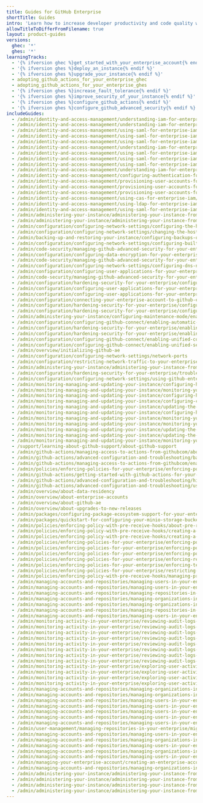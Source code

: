 ```yaml
---
title: Guides for GitHub Enterprise
shortTitle: Guides
intro: 'Learn how to increase developer productivity and code quality with {% data variables.product.product_name %}.'
allowTitleToDifferFromFilename: true
layout: product-guides
versions:
  ghec: '*'
  ghes: '*'
learningTracks:
  - '{% ifversion ghec %}get_started_with_your_enterprise_account{% endif %}'
  - '{% ifversion ghes %}deploy_an_instance{% endif %}'
  - '{% ifversion ghes %}upgrade_your_instance{% endif %}'
  - adopting_github_actions_for_your_enterprise_ghec
  - adopting_github_actions_for_your_enterprise_ghes
  - '{% ifversion ghes %}increase_fault_tolerance{% endif %}'
  - '{% ifversion ghes %}improve_security_of_your_instance{% endif %}'
  - '{% ifversion ghes %}configure_github_actions{% endif %}'
  - '{% ifversion ghes %}configure_github_advanced_security{% endif %}'
includeGuides:
  - /admin/identity-and-access-management/understanding-iam-for-enterprises/allowing-built-in-authentication-for-users-outside-your-provider
  - /admin/identity-and-access-management/understanding-iam-for-enterprises/changing-authentication-methods
  - /admin/identity-and-access-management/using-saml-for-enterprise-iam/configuring-authentication-and-provisioning-for-your-enterprise-using-entra-id
  - /admin/identity-and-access-management/using-saml-for-enterprise-iam/configuring-saml-single-sign-on-for-your-enterprise
  - /admin/identity-and-access-management/using-saml-for-enterprise-iam/configuring-user-provisioning-with-scim-for-your-enterprise
  - /admin/identity-and-access-management/understanding-iam-for-enterprises/about-saml-for-enterprise-iam
  - /admin/identity-and-access-management/using-saml-for-enterprise-iam/configuring-saml-single-sign-on-for-your-enterprise-using-okta
  - /admin/identity-and-access-management/using-saml-for-enterprise-iam/managing-team-synchronization-for-organizations-in-your-enterprise
  - /admin/identity-and-access-management/using-saml-for-enterprise-iam/switching-your-saml-configuration-from-an-organization-to-an-enterprise-account
  - /admin/identity-and-access-management/understanding-iam-for-enterprises/about-enterprise-managed-users
  - /admin/identity-and-access-management/configuring-authentication-for-enterprise-managed-users/configuring-saml-single-sign-on-for-enterprise-managed-users
  - /admin/identity-and-access-management/provisioning-user-accounts-for-enterprise-managed-users/configuring-scim-provisioning-for-enterprise-managed-users
  - /admin/identity-and-access-management/provisioning-user-accounts-for-enterprise-managed-users/configuring-scim-provisioning-using-okta
  - /admin/identity-and-access-management/provisioning-user-accounts-for-enterprise-managed-users/managing-team-memberships-with-identity-provider-groups
  - /admin/identity-and-access-management/using-cas-for-enterprise-iam/using-cas
  - /admin/identity-and-access-management/using-ldap-for-enterprise-iam/using-ldap
  - /admin/identity-and-access-management/using-saml-for-enterprise-iam
  - /admin/administering-your-instance/administering-your-instance-from-the-command-line/accessing-the-administrative-shell-ssh
  - /admin/administering-your-instance/administering-your-instance-from-the-web-ui
  - /admin/configuration/configuring-network-settings/configuring-the-hostname-for-your-instance
  - /admin/configuration/configuring-network-settings/changing-the-hostname-for-your-instance
  - /admin/backing-up-and-restoring-your-instance/configuring-backups-on-your-instance
  - /admin/configuration/configuring-network-settings/configuring-built-in-firewall-rules
  - /admin/code-security/managing-github-advanced-security-for-your-enterprise/configuring-code-scanning-for-your-appliance
  - /admin/configuration/configuring-data-encryption-for-your-enterprise
  - /admin/code-security/managing-github-advanced-security-for-your-enterprise/configuring-dependency-review-for-your-appliance
  - /admin/configuration/configuring-network-settings/configuring-dns-nameservers
  - /admin/configuration/configuring-user-applications-for-your-enterprise/configuring-rate-limits
  - /admin/code-security/managing-github-advanced-security-for-your-enterprise/configuring-secret-scanning-for-your-appliance
  - /admin/configuration/hardening-security-for-your-enterprise/configuring-tls
  - /admin/configuration/configuring-user-applications-for-your-enterprise/verifying-or-approving-a-domain-for-your-enterprise
  - /admin/configuration/configuring-user-applications-for-your-enterprise/managing-github-mobile-for-your-enterprise
  - /admin/configuration/connecting-your-enterprise-account-to-github-enterprise-cloud
  - /admin/configuration/hardening-security-for-your-enterprise/configuring-ssh-connections-to-your-instance
  - /admin/configuration/hardening-security-for-your-enterprise/configuring-host-keys-for-your-instance
  - /admin/administering-your-instance/configuring-maintenance-mode/enabling-and-scheduling-maintenance-mode
  - /admin/configuration/configuring-github-connect/enabling-automatic-user-license-sync-for-your-enterprise
  - /admin/configuration/hardening-security-for-your-enterprise/enabling-private-mode
  - /admin/configuration/hardening-security-for-your-enterprise/enabling-subdomain-isolation
  - /admin/configuration/configuring-github-connect/enabling-unified-contributions-for-your-enterprise
  - /admin/configuration/configuring-github-connect/enabling-unified-search-for-your-enterprise
  - /admin/overview/initializing-github-ae
  - /admin/configuration/configuring-network-settings/network-ports
  - /admin/configuration/restricting-network-traffic-to-your-enterprise-with-an-ip-allow-list
  - /admin/administering-your-instance/administering-your-instance-from-the-web-ui/site-admin-dashboard
  - /admin/configuration/hardening-security-for-your-enterprise/troubleshooting-tls-errors
  - /admin/configuration/configuring-network-settings/using-github-enterprise-server-with-a-load-balancer
  - /admin/monitoring-managing-and-updating-your-instance/configuring-high-availability/about-high-availability-configuration
  - /admin/monitoring-managing-and-updating-your-instance/monitoring-your-instance/accessing-the-monitor-dashboard
  - /admin/monitoring-managing-and-updating-your-instance/configuring-high-availability/creating-a-high-availability-replica
  - /admin/monitoring-managing-and-updating-your-instance/configuring-clustering/differences-between-clustering-and-high-availability-ha
  - /admin/monitoring-managing-and-updating-your-instance/updating-the-virtual-machine-and-physical-resources/enabling-automatic-update-checks
  - /admin/monitoring-managing-and-updating-your-instance/configuring-high-availability/initiating-a-failover-to-your-replica-appliance
  - /admin/monitoring-managing-and-updating-your-instance/monitoring-your-instance/recommended-alert-thresholds
  - /admin/monitoring-managing-and-updating-your-instance/monitoring-your-instance/setting-up-external-monitoring
  - /admin/monitoring-managing-and-updating-your-instance/updating-the-virtual-machine-and-physical-resources/upgrade-requirements
  - /admin/monitoring-managing-and-updating-your-instance/updating-the-virtual-machine-and-physical-resources/upgrading-github-enterprise-server
  - /admin/monitoring-managing-and-updating-your-instance/monitoring-your-instance/about-system-logs
  - /support/learning-about-github-support/about-github-support
  - /admin/github-actions/managing-access-to-actions-from-githubcom/about-using-actions-in-your-enterprise
  - /admin/github-actions/advanced-configuration-and-troubleshooting/backing-up-and-restoring-github-enterprise-server-with-github-actions-enabled
  - /admin/github-actions/managing-access-to-actions-from-githubcom/enabling-automatic-access-to-githubcom-actions-using-github-connect
  - /admin/policies/enforcing-policies-for-your-enterprise/enforcing-policies-for-github-actions-in-your-enterprise
  - /admin/github-actions/getting-started-with-github-actions-for-your-enterprise/getting-started-with-github-actions-for-github-enterprise-server
  - /admin/github-actions/advanced-configuration-and-troubleshooting/high-availability-for-github-actions
  - /admin/github-actions/advanced-configuration-and-troubleshooting/using-a-staging-environment
  - /admin/overview/about-data-residency
  - /admin/overview/about-enterprise-accounts
  - /admin/overview/about-github-ae
  - /admin/overview/about-upgrades-to-new-releases
  - /admin/packages/configuring-package-ecosystem-support-for-your-enterprise
  - /admin/packages/quickstart-for-configuring-your-minio-storage-bucket-for-github-packages
  - /admin/policies/enforcing-policy-with-pre-receive-hooks/about-pre-receive-hooks
  - /admin/policies/enforcing-policy-with-pre-receive-hooks/creating-a-pre-receive-hook-environment
  - /admin/policies/enforcing-policy-with-pre-receive-hooks/creating-a-pre-receive-hook-script
  - /admin/policies/enforcing-policies-for-your-enterprise/enforcing-policies-for-code-security-and-analysis-for-your-enterprise
  - /admin/policies/enforcing-policies-for-your-enterprise/enforcing-policies-for-security-settings-in-your-enterprise
  - /admin/policies/enforcing-policies-for-your-enterprise/enforcing-policies-for-projects-in-your-enterprise
  - /admin/policies/enforcing-policies-for-your-enterprise/enforcing-repository-management-policies-in-your-enterprise
  - /admin/policies/enforcing-policies-for-your-enterprise/enforcing-team-policies-in-your-enterprise
  - /admin/policies/enforcing-policies-for-your-enterprise/restricting-email-notifications-for-your-enterprise
  - /admin/policies/enforcing-policy-with-pre-receive-hooks/managing-pre-receive-hooks-on-your-instance
  - /admin/managing-accounts-and-repositories/managing-users-in-your-enterprise/auditing-ssh-keys
  - /admin/managing-accounts-and-repositories/managing-users-in-your-enterprise/auditing-users-across-your-enterprise
  - /admin/managing-accounts-and-repositories/managing-repositories-in-your-enterprise/configuring-git-large-file-storage-for-your-enterprise
  - /admin/managing-accounts-and-repositories/managing-organizations-in-your-enterprise/configuring-visibility-for-organization-membership
  - /admin/managing-accounts-and-repositories/managing-organizations-in-your-enterprise/continuous-integration-using-jenkins
  - /admin/managing-accounts-and-repositories/managing-repositories-in-your-enterprise/disabling-git-ssh-access-on-your-enterprise
  - /admin/managing-accounts-and-repositories/managing-users-in-your-enterprise/managing-dormant-users
  - /admin/monitoring-activity-in-your-enterprise/reviewing-audit-logs-for-your-enterprise/about-the-audit-log-for-your-enterprise
  - /admin/monitoring-activity-in-your-enterprise/reviewing-audit-logs-for-your-enterprise/accessing-the-audit-log-for-your-enterprise
  - /admin/monitoring-activity-in-your-enterprise/reviewing-audit-logs-for-your-enterprise/searching-the-audit-log-for-your-enterprise
  - /admin/monitoring-activity-in-your-enterprise/reviewing-audit-logs-for-your-enterprise/configuring-the-audit-log-for-your-enterprise
  - /admin/monitoring-activity-in-your-enterprise/reviewing-audit-logs-for-your-enterprise/exporting-audit-log-activity-for-your-enterprise
  - /admin/monitoring-activity-in-your-enterprise/reviewing-audit-logs-for-your-enterprise/streaming-the-audit-log-for-your-enterprise
  - /admin/monitoring-activity-in-your-enterprise/reviewing-audit-logs-for-your-enterprise/using-the-audit-log-api-for-your-enterprise
  - /admin/monitoring-activity-in-your-enterprise/reviewing-audit-logs-for-your-enterprise/audit-log-events-for-your-enterprise
  - /admin/monitoring-activity-in-your-enterprise/exploring-user-activity-in-your-enterprise/activity-dashboard
  - /admin/monitoring-activity-in-your-enterprise/exploring-user-activity-in-your-enterprise/viewing-push-logs
  - /admin/monitoring-activity-in-your-enterprise/exploring-user-activity-in-your-enterprise/log-forwarding
  - /admin/monitoring-activity-in-your-enterprise/exploring-user-activity-in-your-enterprise/managing-global-webhooks
  - /admin/managing-accounts-and-repositories/managing-organizations-in-your-enterprise/adding-organizations-to-your-enterprise
  - /admin/managing-accounts-and-repositories/managing-organizations-in-your-enterprise/managing-projects-using-jira
  - /admin/managing-accounts-and-repositories/managing-users-in-your-enterprise/inviting-people-to-manage-your-enterprise
  - /admin/managing-accounts-and-repositories/managing-users-in-your-enterprise/managing-support-entitlements-for-your-enterprise
  - /admin/managing-accounts-and-repositories/managing-users-in-your-enterprise/roles-in-an-enterprise
  - /admin/managing-accounts-and-repositories/managing-users-in-your-enterprise/viewing-and-managing-a-users-saml-access-to-your-enterprise
  - /admin/managing-accounts-and-repositories/managing-users-in-your-enterprise/viewing-people-in-your-enterprise
  - /admin/user-management/managing-repositories-in-your-enterprise/migrating-to-internal-repositories
  - /admin/managing-accounts-and-repositories/managing-users-in-your-enterprise/placing-a-legal-hold-on-a-user-or-organization
  - /admin/managing-accounts-and-repositories/managing-organizations-in-your-enterprise/preventing-users-from-creating-organizations
  - /admin/managing-accounts-and-repositories/managing-users-in-your-enterprise/rebuilding-contributions-data
  - /admin/managing-accounts-and-repositories/managing-organizations-in-your-enterprise/requiring-two-factor-authentication-for-an-organization
  - /admin/managing-accounts-and-repositories/managing-users-in-your-enterprise/suspending-and-unsuspending-users
  - /admin/managing-your-enterprise-account/creating-an-enterprise-account
  - /admin/managing-accounts-and-repositories/managing-organizations-in-your-enterprise/restoring-a-deleted-organization
  - /admin/administering-your-instance/administering-your-instance-from-the-web-ui/about-the-management-console
  - /admin/administering-your-instance/administering-your-instance-from-the-web-ui/managing-access-to-the-management-console
  - /admin/administering-your-instance/administering-your-instance-from-the-web-ui/accessing-the-management-console
  - /admin/administering-your-instance/administering-your-instance-from-the-web-ui/troubleshooting-access-to-the-management-console
---
```

